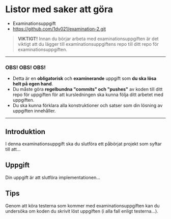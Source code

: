 # <i class="fa fa-graduation-cap"></i> Listor med saker att göra
<ul class="fa-ul fa-border exercise-info">
  <li><i class="fa-li fa fa-star-o"></i>Examinationsuppgift </li>
  <li><i class="fa-li fa fa-github"></i><a href="https://github.com/1dv021/examination-2.git">https://github.com/1dv021/examination-2.git</a></li>
</ul>

><i class="fa fa-warning"></i> __VIKTIGT!__ Innan du börjar arbeta med examinationsuppgiften är det viktigt att du lägger till examinationsuppgiftens repo till ditt repo för examinationsuppgiften.

***
### <i class="fa fa-warning"></i> OBS! OBS! OBS!
- Detta är en **obligatorisk** och **examinerande** uppgift som **du ska lösa helt på egen hand**.
- Du måste göra **regelbundna "commits" och "pushes"** av koden till ditt repo för uppgiften för att kursledningen ska kunna följa ditt arbetet med uppgiften.
- Du ska kunna förklara alla konstruktioner och satser som din lösning av uppgiften innehåller.  

***

## <i class="fa fa-flag-o"></i> Introduktion
I denna examinationsuppgift ska du slutföra ett påbörjat projekt som syftar till att...

## <i class="fa fa-flag-o"></i> Uppgift
Din uppgift är att slutföra implementationen...

## <i class="fa fa-lightbulb-o"></i> Tips
Genom att köra testerna som kommer med examinationsuppgiften kan du undersöka om koden du skrivit löst uppgiften (i alla fall enligt testerna...).
